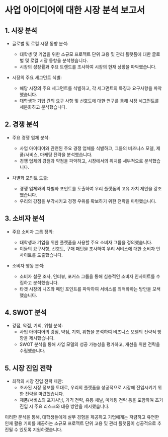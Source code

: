# 사업 아이디어에 대한 시장 분석 보고서

## 1. 시장 분석

- 글로벌 및 로컬 시장 동향 분석:
    - 대학생 및 기업을 위한 소규모 프로젝트 단위 고용 및 관리 플랫폼에 대한 글로벌 및 로컬 시장 동향을 분석했습니다.
    - 시장의 성장률과 주요 트렌드를 조사하여 시장의 현재 상황을 파악했습니다.

- 시장의 주요 세그먼트 식별:
    - 해당 시장의 주요 세그먼트를 식별하고, 각 세그먼트의 특징과 요구사항을 파악했습니다.
    - 대학생과 기업 간의 요구 사항 및 선호도에 대한 연구를 통해 시장 세그먼트를 세분화하고 분석했습니다.

## 2. 경쟁 분석

- 주요 경쟁 업체 분석:
    - 사업 아이디어와 관련된 주요 경쟁 업체를 식별하고, 그들의 비즈니스 모델, 제품/서비스, 마케팅 전략을 분석했습니다.
    - 경쟁 업체의 강점과 약점을 파악하고, 시장에서의 위치를 세부적으로 분석했습니다.

- 차별화 포인트 도출:
    - 경쟁 업체와의 차별화 포인트를 도출하여 우리 플랫폼의 고유 가치 제안을 강조했습니다.
    - 우리의 강점을 부각시키고 경쟁 우위를 확보하기 위한 전략을 마련했습니다.

## 3. 소비자 분석

- 주요 소비자 그룹 정의:
    - 대학생과 기업을 위한 플랫폼을 사용할 주요 소비자 그룹을 정의했습니다.
    - 이들의 요구사항, 선호도, 구매 패턴을 조사하여 우리 서비스에 대한 소비자 인사이트를 도출했습니다.

- 소비자 행동 분석:
    - 소비자 설문 조사, 인터뷰, 포커스 그룹을 통해 심층적인 소비자 인사이트를 수집하고 분석했습니다.
    - 타겟 시장의 니즈와 페인 포인트를 파악하여 서비스를 최적화하는 방안을 모색했습니다.

## 4. SWOT 분석

- 강점, 약점, 기회, 위협 분석:
    - 사업 아이디어의 강점, 약점, 기회, 위협을 분석하여 비즈니스 모델의 전략적 방향을 제시했습니다.
    - SWOT 분석을 통해 사업 모델의 성공 가능성을 평가하고, 개선을 위한 전략을 수립했습니다.

## 5. 시장 진입 전략

- 최적의 시장 진입 전략 제안:
    - 조사된 시장 정보를 토대로, 우리의 플랫폼을 성공적으로 시장에 진입시키기 위한 전략을 마련했습니다.
    - 제품/서비스의 포지셔닝, 가격 전략, 유통 채널, 마케팅 전략 등을 포함하여 초기 진입 시 주요 리스크와 대응 방안을 제시했습니다.

이러한 분석을 통해, 대학생들에게 실무 경험을 제공하고 기업에게는 저렴하고 유연한 인재 활용 기회를 제공하는 소규모 프로젝트 단위 고용 및 관리 플랫폼이 성공적으로 추진될 수 있도록 지원하겠습니다.